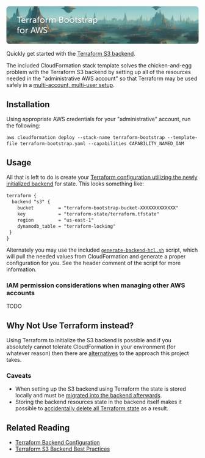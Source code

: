 <img src="docs/banner.jpg" alt="Terraform Bootstrap for AWS">

Quickly get started with the [Terraform S3 backend](https://developer.hashicorp.com/terraform/language/settings/backends/s3).

The included CloudFormation stack template solves the chicken-and-egg problem with the Terraform S3 backend by setting up all of the resources needed in the "administrative AWS account" so that Terraform may be used safely in a [multi-account, multi-user setup](https://developer.hashicorp.com/terraform/language/settings/backends/s3#multi-account-aws-architecture).

## Installation

Using appropriate AWS credentials for your "administrative" account, run the following:

```
aws cloudformation deploy --stack-name terraform-bootstrap --template-file terraform-bootstrap.yaml --capabilities CAPABILITY_NAMED_IAM
```

## Usage

All that is left to do is create your [Terraform configuration utilizing the newly initialized backend](https://developer.hashicorp.com/terraform/language/settings/backends/s3#configuration) for state. This looks something like:

```
terraform {
  backend "s3" {
    bucket         = "terraform-bootstrap-bucket-XXXXXXXXXXXXX"
    key            = "terraform-state/terraform.tfstate"
    region         = "us-east-1"
    dynamodb_table = "terraform-locking"
 }
}
```

Alternately you may use the included [`generate-backend-hcl.sh`](generate-backend-hcl.sh) script, which will pull the needed values from CloudFormation and generate a proper configuration for you. See the header comment of the script for more information.

### IAM permission considerations when managing other AWS accounts

TODO

## Why Not Use Terraform instead?

Using Terraform to initialize the S3 backend is possible and if you absolutely cannot tolerate CloudFormation in your environment (for whatever reason) then there are [alternatives](https://earthly.dev/blog/terraform-state-bucket/) to the approach this project takes.

### Caveats

- When setting up the S3 backend using Terraform the state is stored locally and must be [migrated into the backend afterwards](https://developer.hashicorp.com/terraform/cli/commands/init#backend-initialization).
- Storing the backend resources state in the backend itself makes it possible to [accidentally delete all Terraform state](https://stackoverflow.com/questions/54122890/terraform-fails-because-tfstate-s3-backend-is-lost) as a result.

## Related Reading

- [Terraform Backend Configuration](https://developer.hashicorp.com/terraform/language/settings/backends/configuration)
- [Terraform S3 Backend Best Practices](https://technology.doximity.com/articles/terraform-s3-backend-best-practices)
